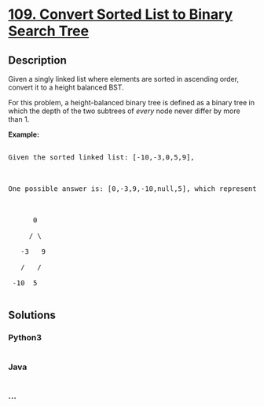 # [109. Convert Sorted List to Binary Search Tree](https://leetcode.com/problems/convert-sorted-list-to-binary-search-tree)

## Description
<p>Given a singly linked list where elements are sorted in ascending order, convert it to a height balanced BST.</p>



<p>For this problem, a height-balanced binary tree is defined as a binary tree in which the depth of the two subtrees of <em>every</em> node never differ by more than 1.</p>



<p><strong>Example:</strong></p>



<pre>

Given the sorted linked list: [-10,-3,0,5,9],



One possible answer is: [0,-3,9,-10,null,5], which represents the following height balanced BST:



      0

     / \

   -3   9

   /   /

 -10  5

</pre>




## Solutions


<!-- tabs:start -->

### **Python3**

```python

```

### **Java**

```java

```

### **...**
```

```

<!-- tabs:end -->